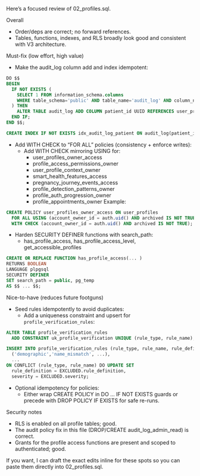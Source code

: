 Here’s a focused review of 02_profiles.sql.

Overall
- Order/deps are correct; no forward references.
- Tables, functions, indexes, and RLS broadly look good and consistent with V3 architecture.

Must-fix (low effort, high value)
- Make the audit_log column add and index idempotent:
```sql
DO $$
BEGIN
  IF NOT EXISTS (
    SELECT 1 FROM information_schema.columns
    WHERE table_schema='public' AND table_name='audit_log' AND column_name='patient_id'
  ) THEN
    ALTER TABLE audit_log ADD COLUMN patient_id UUID REFERENCES user_profiles(id);
  END IF;
END $$;

CREATE INDEX IF NOT EXISTS idx_audit_log_patient ON audit_log(patient_id) WHERE patient_id IS NOT NULL;
```
- Add WITH CHECK to “FOR ALL” policies (consistency + enforce writes):
  - Add WITH CHECK mirroring USING for:
    - user_profiles_owner_access
    - profile_access_permissions_owner
    - user_profile_context_owner
    - smart_health_features_access
    - pregnancy_journey_events_access
    - profile_detection_patterns_owner
    - profile_auth_progression_owner
    - profile_appointments_owner
  Example:
```sql
CREATE POLICY user_profiles_owner_access ON user_profiles
  FOR ALL USING (account_owner_id = auth.uid() AND archived IS NOT TRUE)
  WITH CHECK (account_owner_id = auth.uid() AND archived IS NOT TRUE);
```
- Harden SECURITY DEFINER functions with search_path:
  - has_profile_access, has_profile_access_level, get_accessible_profiles
```sql
CREATE OR REPLACE FUNCTION has_profile_access(... )
RETURNS BOOLEAN
LANGUAGE plpgsql
SECURITY DEFINER
SET search_path = public, pg_temp
AS $$ ... $$;
```

Nice-to-have (reduces future footguns)
- Seed rules idempotently to avoid duplicates:
  - Add a uniqueness constraint and upsert for `profile_verification_rules`:
```sql
ALTER TABLE profile_verification_rules
  ADD CONSTRAINT uk_profile_verification UNIQUE (rule_type, rule_name);

INSERT INTO profile_verification_rules (rule_type, rule_name, rule_definition, severity) VALUES
  ('demographic','name_mismatch', ...),
  ...
ON CONFLICT (rule_type, rule_name) DO UPDATE SET
  rule_definition = EXCLUDED.rule_definition,
  severity = EXCLUDED.severity;
```
- Optional idempotency for policies:
  - Either wrap CREATE POLICY in DO … IF NOT EXISTS guards or precede with DROP POLICY IF EXISTS for safe re-runs.

Security notes
- RLS is enabled on all profile tables; good.
- The audit policy fix in this file (DROP/CREATE audit_log_admin_read) is correct.
- Grants for the profile access functions are present and scoped to authenticated; good.

If you want, I can draft the exact edits inline for these spots so you can paste them directly into 02_profiles.sql.